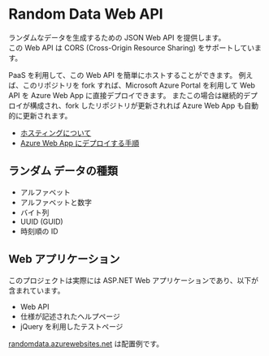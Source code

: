 # Random Data Web API
ランダムなデータを生成するための JSON Web API を提供します。  
この Web API は CORS (Cross-Origin Resource Sharing) をサポートしています。

PaaS を利用して、この Web API を簡単にホストすることができます。
例えば、このリポジトリを fork すれば、Microsoft Azure Portal を利用して Web API を Azure Web App に直接デプロイできます。
またこの場合は継続的デプロイが構成され、fork したリポジトリが更新されれば Azure Web App も自動的に更新されます。

- [ホスティングについて](Hosting.md)
- [Azure Web App にデプロイする手順](Deployment.md)

## ランダム データの種類
- アルファベット
- アルファベットと数字
- バイト列
- UUID (GUID)
- 時刻順の ID

## Web アプリケーション
このプロジェクトは実際には ASP.NET Web アプリケーションであり、以下が含まれています。
- Web API
- 仕様が記述されたヘルプページ
- jQuery を利用したテストページ

[randomdata.azurewebsites.net](https://randomdata.azurewebsites.net/) は配置例です。
